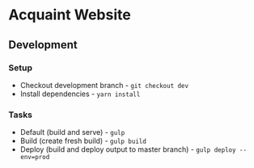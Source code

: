 # Acquaint Website

## Development

### Setup

* Checkout development branch - `git checkout dev`
* Install dependencies - `yarn install`

### Tasks

* Default (build and serve) - `gulp`
* Build (create fresh build) - `gulp build`
* Deploy (build and deploy output to master branch) - `gulp deploy --env=prod`
